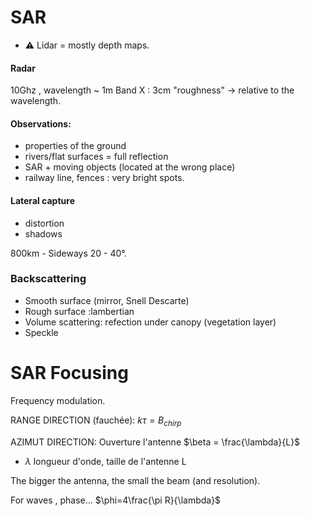 # SAR
- :warning: Lidar = mostly depth maps.
 

#### Radar
10Ghz , wavelength ~ 1m
Band X : 3cm
"roughness" -> relative to the wavelength.

#### Observations:
- properties of the ground
- rivers/flat surfaces = full reflection
- SAR + moving objects (located at the wrong place)
- railway line, fences : very bright spots.

#### Lateral capture
- distortion
- shadows

800km - Sideways 20 - 40°.

### Backscattering
- Smooth surface (mirror, Snell Descarte)
- Rough surface :lambertian
- Volume scattering: refection under canopy (vegetation layer)
- Speckle

# SAR Focusing
Frequency modulation.

RANGE DIRECTION (fauchée):
$k \tau = B_{chirp}$

AZIMUT DIRECTION: 
Ouverture l'antenne
$\beta = \frac{\lambda}{L}$ 
- $\lambda$ longueur d'onde, taille de l'antenne L

The bigger the antenna, the small the beam (and resolution).

For waves , phase...
$\phi=4\frac{\pi R}{\lambda}$

